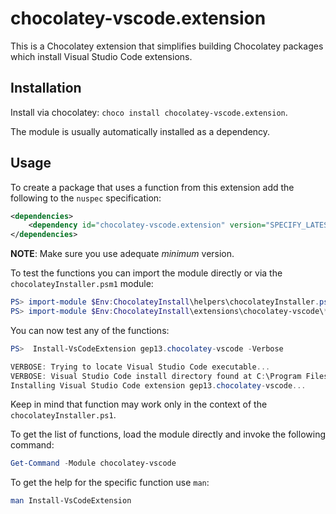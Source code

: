 # chocolatey-vscode.extension

This is a Chocolatey extension that simplifies building Chocolatey packages which install Visual Studio Code extensions.

## Installation

Install via chocolatey: `choco install chocolatey-vscode.extension`.

The module is usually automatically installed as a dependency.

## Usage

To create a package that uses a function from this extension add the following to the `nuspec` specification:

```xml
<dependencies>
    <dependency id="chocolatey-vscode.extension" version="SPECIFY_LATEST_VERSION" />
</dependencies>
```

**NOTE**: Make sure you use adequate _minimum_ version.

To test the functions you can import the module directly or via the `chocolateyInstaller.psm1` module:

```powershell
PS> import-module $Env:ChocolateyInstall\helpers\chocolateyInstaller.psm1
PS> import-module $Env:ChocolateyInstall\extensions\chocolatey-vscode\*.psm1
```

You can now test any of the functions:

```powershell
PS>  Install-VsCodeExtension gep13.chocolatey-vscode -Verbose

VERBOSE: Trying to locate Visual Studio Code executable...
VERBOSE: Visual Studio Code install directory found at C:\Program Files\Microsoft VS Code\bin\code.cmd
Installing Visual Studio Code extension gep13.chocolatey-vscode...
```

Keep in mind that function may work only in the context of the `chocolateyInstaller.ps1`.

To get the list of functions, load the module directly and invoke the following command:

```powershell
Get-Command -Module chocolatey-vscode
```

To get the help for the specific function use `man`:

```powershell
man Install-VsCodeExtension
```
